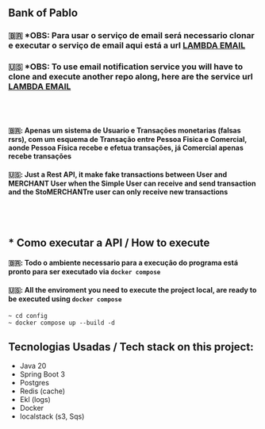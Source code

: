 ## Bank of Pablo

### 🇧🇷 *OBS: Para usar o serviço de email será necessario clonar e executar o serviço de email aqui está a url [LAMBDA EMAIL](https://github.com/peiblow/lambda_email_service)

### 🇺🇸 *OBS: To use email notification service you will have to clone and execute another repo along, here are the service url [LAMBDA EMAIL](https://github.com/peiblow/lambda_email_service)

<br/>
<br/>

#### 🇧🇷: Apenas um sistema de Usuario e Transações monetarias (falsas rsrs), com um esquema de Transação entre Pessoa Fisica e Comercial, aonde Pessoa Física recebe e efetua transações, já Comercial apenas recebe transações

#### 🇺🇸: Just a Rest API, it make fake transactions between User and MERCHANT User when the Simple User can receive and send transaction and the StoMERCHANTre user can only receive new transactions

<br/>
<br/>

## * Como executar a API / How to execute

#### 🇧🇷: Todo o ambiente necessario para a execução do programa está pronto para ser executado via `docker compose`

#### 🇺🇸: All the enviroment you need to execute the project local, are ready to be executed using `docker compose`

```
~ cd config
~ docker compose up --build -d
```

## Tecnologias Usadas / Tech stack on this project:

* Java 20
* Spring Boot 3
* Postgres
* Redis (cache)
* Ekl (logs)
* Docker
* localstack (s3, Sqs)